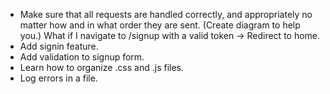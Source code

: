 - Make sure that all requests are handled correctly, and appropriately no matter how and in what order they are sent. (Create diagram to help you.)
  What if I navigate to /signup with a valid token -> Redirect to home.
- Add signin feature.
- Add validation to signup form.
- Learn how to organize .css and .js files.
- Log errors in a file.